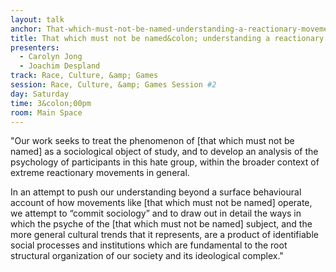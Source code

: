 ```yaml
---
layout: talk
anchor: That-which-must-not-be-named-understanding-a-reactionary-movement-and-its-structural-roots
title: That which must not be named&colon; understanding a reactionary movement and its structural roots
presenters:
  - Carolyn Jong
  - Joachim Despland
track: Race, Culture, &amp; Games
session: Race, Culture, &amp; Games Session #2
day: Saturday
time: 3&colon;00pm
room: Main Space
---
```

"Our work seeks to treat the phenomenon of [that which must not be named] as a sociological object of study, and to develop an analysis of the psychology of participants in this hate group, within the broader context of extreme reactionary movements in general. 

In an attempt to push our understanding beyond a surface behavioural account of how movements like [that which must not be named] operate, we attempt to “commit sociology” and to draw out in detail the ways in which the psyche of the [that which must not be named] subject, and the more general cultural trends that it represents, are a product of identifiable social processes and institutions which are fundamental to the root structural organization of our society and its ideological complex."
